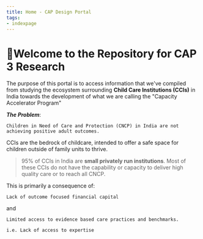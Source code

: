 ```yaml
---
title: Home - CAP Design Portal
tags:
- indexpage
---
```


# 🌳Welcome to the Repository for CAP 3 Research

The purpose of this portal is to access information that we've compiled from studying the ecosystem surrounding **Child Care Institutions (CCIs)** in India towards the development of what we are calling the "Capacity Accelerator Program"

***The Problem***: 

```co
Children in Need of Care and Protection (CNCP) in India are not achieving positive adult outcomes.

```

CCIs are the bedrock of childcare, intended to offer a safe space for children outside of family units to thrive. 

 >95% of CCIs in India are **small privately run institutions**.
 Most of these CCIs do not have the capability or capacity to deliver high quality care or to reach all CNCP.


This is primarily a consequence of:
```co 
Lack of outcome focused financial capital
```
and 
```co
Limited access to evidence based care practices and benchmarks. 

i.e. Lack of access to expertise
```